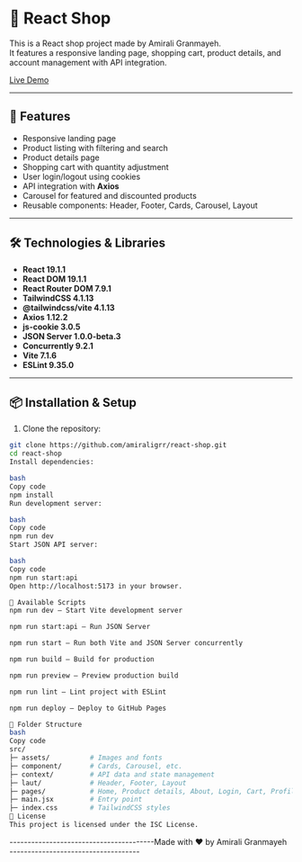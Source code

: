# 🛒 React Shop

This is a React shop project made by Amirali Granmayeh.  
It features a responsive landing page, shopping cart, product details, and account management with API integration.  

[Live Demo](https://amiraligrr.github.io/react-shop)

---

## 🌟 Features

- Responsive landing page  
- Product listing with filtering and search  
- Product details page  
- Shopping cart with quantity adjustment  
- User login/logout using cookies  
- API integration with **Axios**  
- Carousel for featured and discounted products  
- Reusable components: Header, Footer, Cards, Carousel, Layout  

---

## 🛠️ Technologies & Libraries

- **React 19.1.1**  
- **React DOM 19.1.1**  
- **React Router DOM 7.9.1**  
- **TailwindCSS 4.1.13**  
- **@tailwindcss/vite 4.1.13**  
- **Axios 1.12.2**  
- **js-cookie 3.0.5**  
- **JSON Server 1.0.0-beta.3**  
- **Concurrently 9.2.1**  
- **Vite 7.1.6**  
- **ESLint 9.35.0**  

---

## 📦 Installation & Setup

1. Clone the repository:
```bash
git clone https://github.com/amiraligrr/react-shop.git
cd react-shop
Install dependencies:

bash
Copy code
npm install
Run development server:

bash
Copy code
npm run dev
Start JSON API server:

bash
Copy code
npm run start:api
Open http://localhost:5173 in your browser.

🔧 Available Scripts
npm run dev – Start Vite development server

npm run start:api – Run JSON Server

npm run start – Run both Vite and JSON Server concurrently

npm run build – Build for production

npm run preview – Preview production build

npm run lint – Lint project with ESLint

npm run deploy – Deploy to GitHub Pages

📄 Folder Structure
bash
Copy code
src/
├─ assets/          # Images and fonts
├─ component/       # Cards, Carousel, etc.
├─ context/         # API data and state management
├─ laut/            # Header, Footer, Layout
├─ pages/           # Home, Product details, About, Login, Cart, Profile
├─ main.jsx         # Entry point
├─ index.css        # TailwindCSS styles
📄 License
This project is licensed under the ISC License.
```
----------------------------------------Made with ❤️ by Amirali Granmayeh ------------------------------------
